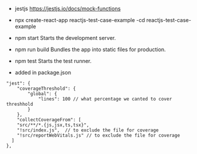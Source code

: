 - jestjs
  https://jestjs.io/docs/mock-functions

- npx create-react-app reactjs-test-case-example
  -cd reactjs-test-case-example

- npm start
  Starts the development server.

- npm run build
  Bundles the app into static files for production.

- npm test
  Starts the test runner.

- added in package.json

```
"jest": {
    "coverageThreshold": {
        "global": {
            "lines": 100 // what percentage we canted to cover threshhold
        }
    },
    "collectCoverageFrom": [
    "src/**/*.{js,jsx,ts,tsx}",
    "!src/index.js",  // to exclude the file for coverage
    "!src/reportWebVitals.js" // to exclude the file for coverage
  ]
},
```
